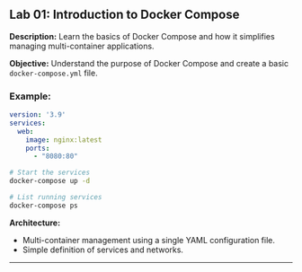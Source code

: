 ## Lab 01: Introduction to Docker Compose

**Description:** Learn the basics of Docker Compose and how it simplifies managing multi-container applications.

**Objective:** Understand the purpose of Docker Compose and create a basic `docker-compose.yml` file.

### Example:
```yaml
version: '3.9'
services:
  web:
    image: nginx:latest
    ports:
      - "8080:80"
```
```bash
# Start the services
docker-compose up -d

# List running services
docker-compose ps
```

**Architecture:**
- Multi-container management using a single YAML configuration file.
- Simple definition of services and networks.

---